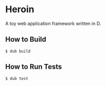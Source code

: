 # Heroin

A toy web application framework written in D.

## How to Build

```shell
$ dub build
```

## How to Run Tests

```shell
$ dub test
```

